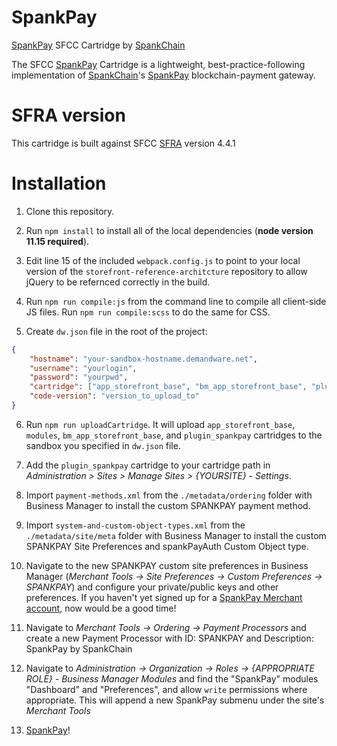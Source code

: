 # SpankPay

[SpankPay](https://spankpay.com) SFCC Cartridge by [SpankChain](https://www.spankchain.com)

The SFCC [SpankPay](https://spankpay.com) Cartridge is a lightweight, best-practice-following implementation of [SpankChain](https://www.spankchain.com)'s [SpankPay](https://spankpay.com) blockchain-payment gateway.

# SFRA version

This cartridge is built against SFCC [SFRA](https://github.com/SalesforceCommerceCloud/storefront-reference-architecture) version 4.4.1

# Installation

1. Clone this repository.

2. Run `npm install` to install all of the local dependencies (**node version 11.15 required**).

3. Edit line 15 of the included `webpack.config.js` to point to your local version of the `storefront-reference-architcture` repository to allow jQuery to be refernced correctly in the build.

4. Run `npm run compile:js` from the command line to compile all client-side JS files. Run `npm run compile:scss` to do the same for CSS.

5. Create `dw.json` file in the root of the project:
```json
{
	"hostname": "your-sandbox-hostname.demandware.net",
	"username": "yourlogin",
	"password": "yourpwd",
	"cartridge": ["app_storefront_base", "bm_app_storefront_base", "plugin_spankpay", "modules"],
	"code-version": "version_to_upload_to"
}
```

6. Run `npm run uploadCartridge`. It will upload `app_storefront_base`, `modules`, `bm_app_storefront_base`, and `plugin_spankpay` cartridges to the sandbox you specified in `dw.json` file.

7. Add the `plugin_spankpay` cartridge to your cartridge path in _Administration >  Sites >  Manage Sites > {YOURSITE} - Settings_.

8. Import `payment-methods.xml` from the `./metadata/ordering` folder with Business Manager to install the custom SPANKPAY payment method.

9. Import `system-and-custom-object-types.xml` from the `./metadata/site/meta` folder with Business Manager to install the custom SPANKPAY Site Preferences and spankPayAuth Custom Object type.

10. Navigate to the new SPANKPAY custom site preferences in Business Manager (_Merchant Tools -> Site Preferences -> Custom Preferences -> SPANKPAY_) and configure your private/public keys and other preferences. If you haven't yet signed up for a [SpankPay Merchant account](https://spankpay.com), now would be a good time!

11. Navigate to _Merchant Tools -> Ordering -> Payment Processors_ and create a new Payment Processor with ID: SPANKPAY and Description: SpankPay by SpankChain

12. Navigate to _Administration -> Organization -> Roles -> {APPROPRIATE ROLE} - Business Manager Modules_ and find the "SpankPay" modules "Dashboard" and "Preferences", and allow `write` permissions where appropriate. This will append a new SpankPay submenu under the site's _Merchant Tools_

13. [SpankPay](https://spankpay.com)!